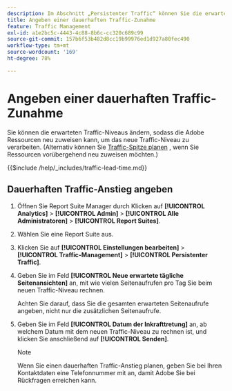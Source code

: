 ```yaml
---
description: Im Abschnitt „Persistenter Traffic“ können Sie die erwarteten Traffic-Mengen ändern, damit Adobe die Ressourcen im Hinblick auf das neue Traffic-Niveau neu zuordnen kann.
title: Angeben einer dauerhaften Traffic-Zunahme
feature: Traffic Management
exl-id: a1e2bc5c-4443-4c88-8b6c-cc320c689c99
source-git-commit: 157b6f53b482d8cc19b99976ed1d927a80fec490
workflow-type: tm+mt
source-wordcount: '169'
ht-degree: 78%

---
```


# Angeben einer dauerhaften Traffic-Zunahme

Sie können die erwarteten Traffic-Niveaus ändern, sodass die Adobe Ressourcen neu zuweisen kann, um das neue Traffic-Niveau zu verarbeiten. (Alternativ können Sie [Traffic-Spitze planen](/help/admin/admin/c-manage-report-suites/c-edit-report-suites/c-traffic-management/t-traffic-schedule-spike.md) , wenn Sie Ressourcen vorübergehend neu zuweisen möchten.)

{{$include /help/_includes/traffic-lead-time.md}}

## Dauerhaften Traffic-Anstieg angeben

1. Öffnen Sie Report Suite Manager durch Klicken auf **[!UICONTROL Analytics]** > **[!UICONTROL Admin]** > **[!UICONTROL Alle Administratoren]** > **[!UICONTROL Report Suites]**.
1. Wählen Sie eine Report Suite aus.
1. Klicken Sie auf **[!UICONTROL Einstellungen bearbeiten]** > **[!UICONTROL Traffic-Management]** > **[!UICONTROL Persistenter Traffic]**.
1. Geben Sie im Feld **[!UICONTROL Neue erwartete tägliche Seitenansichten]** an, mit wie vielen Seitenaufrufen pro Tag Sie beim neuen Traffic-Niveau rechnen.

   Achten Sie darauf, dass Sie die gesamten erwarteten Seitenaufrufe angeben, nicht nur die zusätzlichen Seitenaufrufe.
1. Geben Sie im Feld **[!UICONTROL Datum der Inkrafttretung]** an, ab welchem Datum mit dem neuen Traffic-Niveau zu rechnen ist, und klicken Sie anschließend auf **[!UICONTROL Senden]**.

   >[!NOTE]
   >
   >Wenn Sie einen dauerhaften Traffic-Anstieg planen, geben Sie bei Ihren Kontaktdaten eine Telefonnummer mit an, damit Adobe Sie bei Rückfragen erreichen kann.
